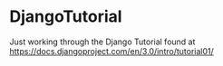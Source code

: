 # DjangoTutorial
Just working through the Django Tutorial found at https://docs.djangoproject.com/en/3.0/intro/tutorial01/
